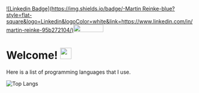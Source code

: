 [![Linkedin Badge](https://img.shields.io/badge/-Martin Reinke-blue?style=flat-square&logo=Linkedin&logoColor=white&link=https://www.linkedin.com/in/martin-reinke-95b272104/)](https://www.linkedin.com/in/martin-reinke-95b272104/)<img width="80" height="20" src="https://visitor-badge.laobi.icu/badge?page_id=mreinke1.mreinke1">

<h1>
  Welcome!
  <img src="https://media.giphy.com/media/hvRJCLFzcasrR4ia7z/giphy.gif" width="30px"/>
</h1>

Here is a list of programming languages that I use.<br/>

![Top Langs](https://github-readme-stats.vercel.app/api/top-langs/?username=mreinke1&theme=github_dark&layout=compact)

